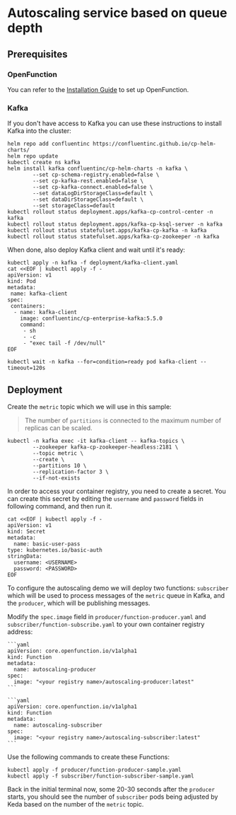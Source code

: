 # Autoscaling service based on queue depth

## Prerequisites

### OpenFunction

You can refer to the [Installation Guide](https://github.com/OpenFunction/OpenFunction#readme) to set up OpenFunction.

### Kafka

If you don't have access to Kafka you can use these instructions to install Kafka into the cluster:

```shell
helm repo add confluentinc https://confluentinc.github.io/cp-helm-charts/
helm repo update
kubectl create ns kafka
helm install kafka confluentinc/cp-helm-charts -n kafka \
		--set cp-schema-registry.enabled=false \
		--set cp-kafka-rest.enabled=false \
		--set cp-kafka-connect.enabled=false \
		--set dataLogDirStorageClass=default \
		--set dataDirStorageClass=default \
		--set storageClass=default
kubectl rollout status deployment.apps/kafka-cp-control-center -n kafka
kubectl rollout status deployment.apps/kafka-cp-ksql-server -n kafka
kubectl rollout status statefulset.apps/kafka-cp-kafka -n kafka
kubectl rollout status statefulset.apps/kafka-cp-zookeeper -n kafka
```

When done, also deploy Kafka client and wait until it's ready:

```shell
kubectl apply -n kafka -f deployment/kafka-client.yaml
cat <<EOF | kubectl apply -f -
apiVersion: v1
kind: Pod
metadata:
 name: kafka-client
spec:
 containers:
  - name: kafka-client
    image: confluentinc/cp-enterprise-kafka:5.5.0
    command:
     - sh
     - -c
     - "exec tail -f /dev/null"
EOF

kubectl wait -n kafka --for=condition=ready pod kafka-client --timeout=120s
```

## Deployment

Create the `metric` topic which we will use in this sample:

> The number of `partitions` is connected to the maximum number of replicas can be scaled.

```shell
kubectl -n kafka exec -it kafka-client -- kafka-topics \
		--zookeeper kafka-cp-zookeeper-headless:2181 \
		--topic metric \
		--create \
		--partitions 10 \
		--replication-factor 3 \
		--if-not-exists
```

In order to access your container registry, you need to create a secret. You can create this secret by editing the ``username`` and ``password`` fields in following command, and then run it.

```shell
cat <<EOF | kubectl apply -f -
apiVersion: v1
kind: Secret
metadata:
  name: basic-user-pass
type: kubernetes.io/basic-auth
stringData:
  username: <USERNAME>
  password: <PASSWORD>
EOF
```

To configure the autoscaling demo we will deploy two functions: `subscriber` which will be used to process messages of the `metric` queue in Kafka, and the `producer`, which will be publishing messages.

Modify the ``spec.image`` field in ``producer/function-producer.yaml`` and ``subscriber/function-subscribe.yaml`` to your own container registry address:

    ```yaml
    apiVersion: core.openfunction.io/v1alpha1
    kind: Function
    metadata:
      name: autoscaling-producer
    spec:
      image: "<your registry name>/autoscaling-producer:latest"
    ```

    ```yaml
    apiVersion: core.openfunction.io/v1alpha1
    kind: Function
    metadata:
      name: autoscaling-subscriber
    spec:
      image: "<your registry name>/autoscaling-subscriber:latest"
    ```

Use the following commands to create these Functions:

```shell
kubectl apply -f producer/function-producer-sample.yaml
kubectl apply -f subscriber/function-subscriber-sample.yaml
```

Back in the initial terminal now, some 20-30 seconds after the `producer` starts, you should see the number of `subscriber` pods being adjusted by Keda based on the number of the `metric` topic.


